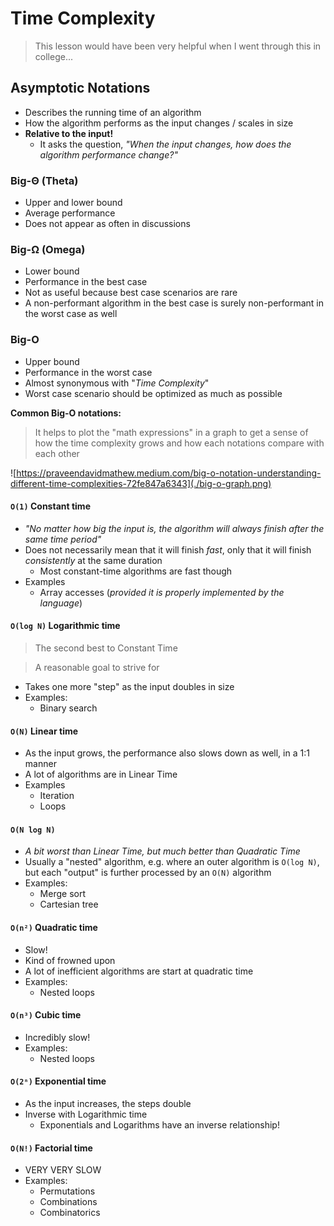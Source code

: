 # Time Complexity

> This lesson would have been very helpful when I went through this in college...

## Asymptotic Notations

- Describes the running time of an algorithm
- How the algorithm performs as the input changes / scales in size
- **Relative to the input!**
  - It asks the question, _"When the input changes, how does the algorithm performance change?"_

### Big-Θ (Theta)

- Upper and lower bound
- Average performance
- Does not appear as often in discussions

### Big-Ω (Omega)

- Lower bound
- Performance in the best case
- Not as useful because best case scenarios are rare
- A non-performant algorithm in the best case is surely non-performant in the worst case as well

### Big-O

- Upper bound
- Performance in the worst case
- Almost synonymous with "_Time Complexity_"
- Worst case scenario should be optimized as much as possible

**Common Big-O notations:**

> It helps to plot the "math expressions" in a graph to get a sense of how the time complexity grows and how each notations compare with each other

![https://praveendavidmathew.medium.com/big-o-notation-understanding-different-time-complexities-72fe847a6343](./big-o-graph.png)

#### `O(1)` Constant time

- _"No matter how big the input is, the algorithm will always finish after the same time period"_
- Does not necessarily mean that it will finish _fast_, only that it will finish _consistently_ at the same duration
  - Most constant-time algorithms are fast though
- Examples
  - Array accesses (_provided it is properly implemented by the language_)

#### `O(log N)` Logarithmic time

> The second best to Constant Time

> A reasonable goal to strive for

- Takes one more "step" as the input doubles in size
- Examples:
  - Binary search

#### `O(N)` Linear time

- As the input grows, the performance also slows down as well, in a 1:1 manner
- A lot of algorithms are in Linear Time
- Examples
  - Iteration
  - Loops

#### `O(N log N)`

- _A bit worst than Linear Time, but much better than Quadratic Time_
- Usually a "nested" algorithm, e.g. where an outer algorithm is `O(log N)`, but each "output" is further processed by an `O(N)` algorithm
- Examples:
  - Merge sort
  - Cartesian tree

#### `O(n²)` Quadratic time

- Slow!
- Kind of frowned upon
- A lot of inefficient algorithms are start at quadratic time
- Examples:
  - Nested loops

#### `O(n³)` Cubic time

- Incredibly slow!
- Examples:
  - Nested loops

#### `O(2ⁿ)` Exponential time

- As the input increases, the steps double
- Inverse with Logarithmic time
  - Exponentials and Logarithms have an inverse relationship!

#### `O(N!)` Factorial time

- VERY VERY SLOW
- Examples:
  - Permutations
  - Combinations
  - Combinatorics
